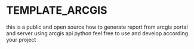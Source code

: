 # TEMPLATE_ARCGIS
 
 this is a public and open source how to generate report from arcgis portal and server using arcgis api python
 feel free to use and develop according your project
